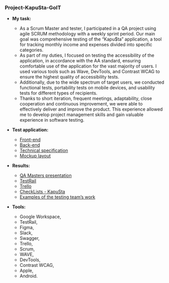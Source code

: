 ### Project-KapuSta-GoIT

- __My task:__
  * As a Scrum Master and tester, I participated in a QA project using agile SCRUM methodology with a weekly sprint period. Our main goal was comprehensive testing of the “Kapu$ta” application, a tool for tracking monthly income and expenses divided into specific categories.
  * As part of my duties, I focused on testing the accessibility of the application, in accordance with the AA standard, ensuring comfortable use of the application for the vast majority of users. I used various tools such as Wave, DevTools, and Contrast WCAG to ensure the highest quality of accessibility tests.
  * Additionally, due to the wide spectrum of target users, we conducted functional tests, portability tests on mobile devices, and usability tests for different types of recipients.
  * Thanks to short iteration, frequent meetings, adaptability, close cooperation and continuous improvement, we were able to effectively deliver and improve the product. This experience allowed me to develop project management skills and gain valuable experience in software testing.

- __Test application:__
  * [Front-end](https://kapusta-qa.netlify.app/)
  * [Back-end](https://kapusta-backend.goit.global/api-docs)
  * [Technical specification](https://docs.google.com/spreadsheets/d/1j3nC29-nSkKr_9mqt3N4pbL87KA_ORViyk1PanH_ViE/edit)
  * [Mockup layout]( https://www.figma.com/file/H72zaArIJmKalzaOmELqfN/Kapusta?type=design&node-id=0-1&mode=design&t=HPwYHpLgGSwbJQPi-0)

- __Results:__
  * [QA Masters presentation](https://docs.google.com/presentation/d/16sRoB_y53Ro0GUP3pArM7uboJG-8jkkW/edit?usp=sharing&ouid=104530425319142659268&rtpof=true&sd=true)
  * [TestRail](https://drive.google.com/drive/folders/160a6L9wXAda0q8eKFGDVUgnFMGx088h0?usp=sharing)
  * [Trello](https://drive.google.com/drive/folders/1HFHIhUB60U67yMYvAc0VYJhQETMeJeoi?usp=sharing)
  * [CheckLists - KapuSta](https://docs.google.com/spreadsheets/d/10ompJljuwhaR8DEXZ7jkiC_pLHJVBo6IGFye8Q6nhGo/edit#gid=0)
  * [Examples of the testing team’s work](https://drive.google.com/drive/folders/1kAv8WWI-e7J7mlUHiKcm9YLyZNrtxP8Y?usp=sharing)

- __Tools:__
  * Google Workspace,
  * TestRail,
  * Figma,
  * Slack,
  * Swagger,
  * Trello,
  * Scrum,
  * WAVE,
  * DevTools,
  * Contrast WCAG,
  * Apple,
  * Android.
